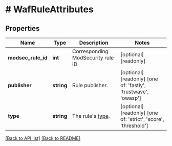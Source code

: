# # WafRuleAttributes

## Properties

Name | Type | Description | Notes
------------ | ------------- | ------------- | -------------
**modsec_rule_id** | **int** | Corresponding ModSecurity rule ID. | [optional] [readonly] 
**publisher** | **string** | Rule publisher. | [optional] [readonly]  [one of: 'fastly', 'trustwave', 'owasp']
**type** | **string** | The rule&#39;s [type](https://docs.fastly.com/en/guides/managing-rules-on-the-fastly-waf#understanding-the-types-of-rules). | [optional] [readonly]  [one of: 'strict', 'score', 'threshold']


[[Back to API list]](../../README.md#endpoints) [[Back to README]](../../README.md)
